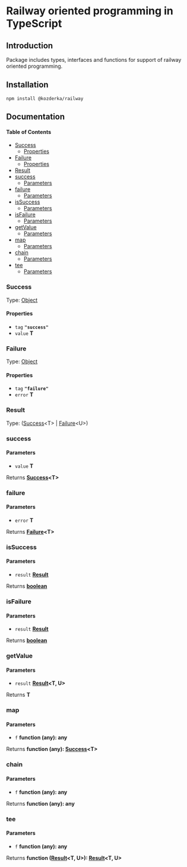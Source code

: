 # Railway oriented programming in TypeScript

## Introduction

Package includes types, interfaces and functions for support of railway oriented programming.

## Installation

`npm install @kozderka/railway`

## Documentation

<!-- Generated by documentation.js. Update this documentation by updating the source code. -->

#### Table of Contents

*   [Success](#success)
    *   [Properties](#properties)
*   [Failure](#failure)
    *   [Properties](#properties-1)
*   [Result](#result)
*   [success](#success-1)
    *   [Parameters](#parameters)
*   [failure](#failure-1)
    *   [Parameters](#parameters-1)
*   [isSuccess](#issuccess)
    *   [Parameters](#parameters-2)
*   [isFailure](#isfailure)
    *   [Parameters](#parameters-3)
*   [getValue](#getvalue)
    *   [Parameters](#parameters-4)
*   [map](#map)
    *   [Parameters](#parameters-5)
*   [chain](#chain)
    *   [Parameters](#parameters-6)
*   [tee](#tee)
    *   [Parameters](#parameters-7)

### Success

Type: [Object](https://developer.mozilla.org/docs/Web/JavaScript/Reference/Global_Objects/Object)

#### Properties

*   `tag` **`"success"`**&#x20;
*   `value` **T**&#x20;

### Failure

Type: [Object](https://developer.mozilla.org/docs/Web/JavaScript/Reference/Global_Objects/Object)

#### Properties

*   `tag` **`"failure"`**&#x20;
*   `error` **T**&#x20;

### Result

Type: ([Success](#success)\<T> | [Failure](#failure)\<U>)

### success

#### Parameters

*   `value` **T**&#x20;

Returns **[Success](#success)\<T>**&#x20;

### failure

#### Parameters

*   `error` **T**&#x20;

Returns **[Failure](#failure)\<T>**&#x20;

### isSuccess

#### Parameters

*   `result` **[Result](#result)**&#x20;

Returns **[boolean](https://developer.mozilla.org/docs/Web/JavaScript/Reference/Global_Objects/Boolean)**&#x20;

### isFailure

#### Parameters

*   `result` **[Result](#result)**&#x20;

Returns **[boolean](https://developer.mozilla.org/docs/Web/JavaScript/Reference/Global_Objects/Boolean)**&#x20;

### getValue

#### Parameters

*   `result` **[Result](#result)\<T, U>**&#x20;

Returns **T**&#x20;

### map

#### Parameters

*   `f` **function (any): any**&#x20;

Returns **function (any): [Success](#success)\<T>**&#x20;

### chain

#### Parameters

*   `f` **function (any): any**&#x20;

Returns **function (any): any**&#x20;

### tee

#### Parameters

*   `f` **function (any): any**&#x20;

Returns **function ([Result](#result)\<T, U>): [Result](#result)\<T, U>**&#x20;

